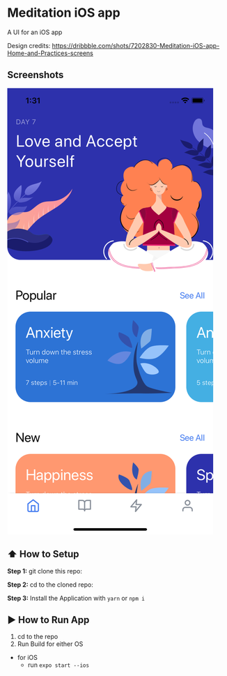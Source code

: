 # Meditation iOS app

A UI for an iOS app

Design credits: https://dribbble.com/shots/7202830-Meditation-iOS-app-Home-and-Practices-screens

## Screenshots

<img src="./assets/Simulator Screen Shot - iPhone 11 - 2020-02-08 at 13.31.02.png" />

## :arrow_up: How to Setup

**Step 1:** git clone this repo:

**Step 2:** cd to the cloned repo:

**Step 3:** Install the Application with `yarn` or `npm i`

## :arrow_forward: How to Run App

1. cd to the repo
2. Run Build for either OS
  * for iOS
    * run `expo start --ios`